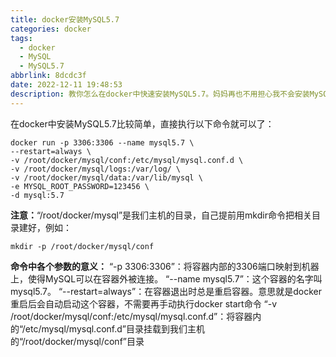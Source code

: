 ```yaml
---
title: docker安装MySQL5.7
categories: docker
tags:
  - docker
  - MySQL
  - MySQL5.7
abbrlink: 8dcdc3f
date: 2022-12-11 19:48:53
description: 教你怎么在docker中快速安装MySQL5.7。妈妈再也不用担心我不会安装MySQL了！
---
```

在docker中安装MySQL5.7比较简单，直接执行以下命令就可以了：
```shell
docker run -p 3306:3306 --name mysql5.7 \
--restart=always \
-v /root/docker/mysql/conf:/etc/mysql/mysql.conf.d \
-v /root/docker/mysql/logs:/var/log/ \
-v /root/docker/mysql/data:/var/lib/mysql \
-e MYSQL_ROOT_PASSWORD=123456 \
-d mysql:5.7

```
**注意：**“/root/docker/mysql”是我们主机的目录，自己提前用mkdir命令把相关目录建好，例如：
```shell
mkdir -p /root/docker/mysql/conf
```

**命令中各个参数的意义：**
“-p 3306:3306”：将容器内部的3306端口映射到机器上，使得MySQL可以在容器外被连接。
“--name mysql5.7”：这个容器的名字叫mysql5.7。
“--restart=always”：在容器退出时总是重启容器。意思就是docker重启后会自动启动这个容器，不需要再手动执行docker start命令
“-v /root/docker/mysql/conf:/etc/mysql/mysql.conf.d”：将容器内的“/etc/mysql/mysql.conf.d”目录挂载到我们主机的“/root/docker/mysql/conf”目录
